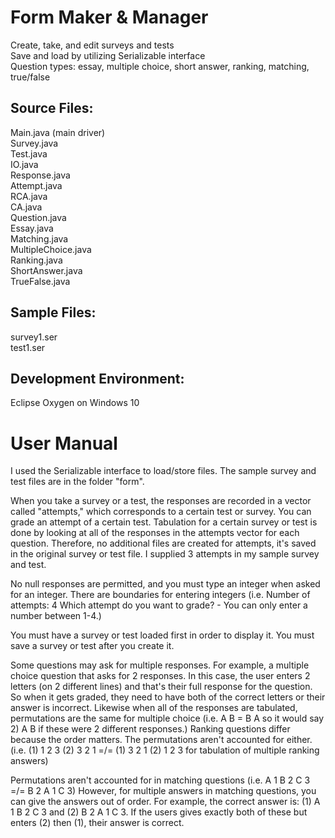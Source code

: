 # Form Maker & Manager
Create, take, and edit surveys and tests\
Save and load by utilizing Serializable interface\
Question types: essay, multiple choice, short answer, ranking, matching, true/false

## Source Files:
Main.java (main driver)\
Survey.java\
Test.java\
IO.java\
Response.java\
Attempt.java\
RCA.java\
CA.java\
Question.java\
Essay.java\
Matching.java\
MultipleChoice.java\
Ranking.java\
ShortAnswer.java\
TrueFalse.java

## Sample Files:
survey1.ser\
test1.ser

## Development Environment:
Eclipse Oxygen on Windows 10

# User Manual
I used the Serializable interface to load/store files. The sample survey and test files are in the folder "form".

When you take a survey or a test, the responses are recorded in a vector called "attempts," which corresponds to a certain test or survey. You can grade an attempt of a certain test. Tabulation for a certain survey or test is done by looking at all of the responses in the attempts vector for each question. Therefore, no additional files are created for attempts, it's saved in the original survey or test file. I supplied 3 attempts in my sample survey and test.

No null responses are permitted, and you must type an integer when asked for an integer. There are boundaries for entering integers (i.e. Number of attempts: 4 Which attempt do you want to grade? - You can only enter a number between 1-4.)

You must have a survey or test loaded first in order to display it. You must save a survey or test after you create it.

Some questions may ask for multiple responses. For example, a multiple choice question that asks for 2 responses. In this case, the user enters 2 letters (on 2 different lines) and that's their full response for the question. So when it gets graded, they need to have both of the correct letters or their answer is incorrect. Likewise when all of the responses are tabulated, permutations are the same for multiple choice (i.e. A B = B A so it would say 2) A B if these were 2 different responses.) Ranking questions differ because the order matters. The permutations aren't accounted for either. (i.e. (1) 1 2 3 (2) 3 2 1 =/= (1) 3 2 1 (2) 1 2 3 for tabulation of multiple ranking answers)

Permutations aren't accounted for in matching questions (i.e. A 1 B 2 C 3 =/= B 2 A 1 C 3) However, for multiple answers in matching questions, you can give the answers out of order. For example, the correct answer is: (1) A 1 B 2 C 3 and (2) B 2 A 1 C 3. If the users gives exactly both of these but enters (2) then (1), their answer is correct.
